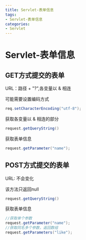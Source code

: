 ```yaml
---
title: Servlet-表单信息
tags: 
- Servlet-表单信息
categories: 
- Servlet
---
```


# Servlet-表单信息


## GET方式提交的表单

URL：路径 + "?",各变量以 & 相连

可能需要设置编码方式
```java
req.setCharacterEncoding("utf-8");
```

获取各变量以 & 相连的部分
```java
request.getQueryString()
```

获取表单信息
```java
request.getParameter("name");
```

## POST方式提交的表单

URL: 不会变化

该方法只返回null
```java
request.getQueryString()
```

获取表单信息
```java
//获取单个参数
request.getParameter("name");
//获取同名多个参数，返回数组
request.getParameters("like");
```

